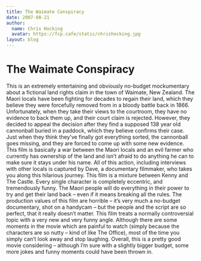 ```yaml
---
title: The Waimate Conspiracy
date: 2007-08-21
author:
  name: Chris Hocking
  avatar: https://fcp.cafe/static/chrishocking.jpg
layout: blog
---
```

# The Waimate Conspiracy

This is an extremely entertaining and obviously no-budget mockumentary about a fictional land rights claim in the town of Waimate, New Zealand. The Maori locals have been fighting for decades to regain their land, which they believe they were forcefully removed from in a bloody battle back in 1866. Unfortunately, when they take their views to the courtroom, they have no evidence to back them up, and their court claim is rejected. However, they decided to appeal the decision after they find a supposed 138 year old cannonball buried in a paddock, which they believe confirms their case. Just when they think they’ve finally got everything sorted, the cannonball goes missing, and they are forced to come up with some new evidence. This film is basically a war between the Maori locals and an evil farmer who currently has ownership of the land and isn’t afraid to do anything he can to make sure it stays under his name. All of this action, including interviews with other locals is captured by Dave, a documentary filmmaker, who takes you along this hilarious journey. This film is a mixture between Kenny and The Castle. Every single character is completely eccentric, and tremendously funny. The Maori people will do everything in their power to try and get their land back – even if it means breaking all the rules. The production values of this film are horrible – it’s very much a no-budget documentary, shot on a handycam – but the people and the script are so perfect, that it really doesn’t matter. This film treats a normally controversial topic with a very new and very funny angle. Although there are some moments in the movie which are painful to watch (simply because the characters are so nutty – kind of like The Office), most of the time you simply can’t look away and stop laughing. Overall, this is a pretty good movie considering – although I’m sure with a slightly bigger budget, some more jokes and funny moments could have been thrown in.